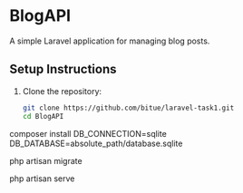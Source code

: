 # BlogAPI

A simple Laravel application for managing blog posts.

## Setup Instructions

1. Clone the repository:
   ```bash
   git clone https://github.com/bitue/laravel-task1.git
   cd BlogAPI
composer install
DB_CONNECTION=sqlite
DB_DATABASE=absolute_path/database.sqlite

php artisan migrate

php artisan serve

